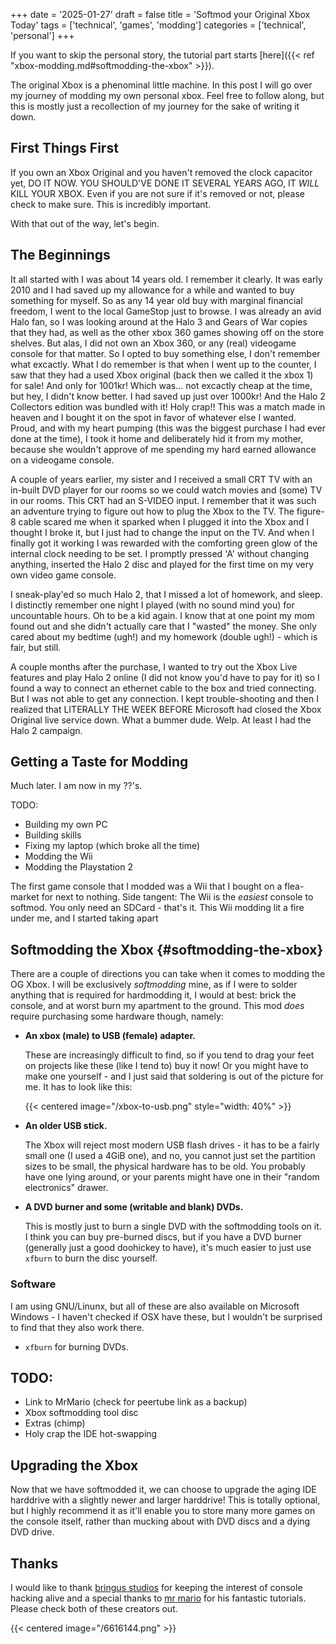 +++
date = '2025-01-27'
draft = false
title = 'Softmod your Original Xbox Today'
tags = ['technical', 'games', 'modding']
categories = ['technical', 'personal']
+++

If you want to skip the personal story, the tutorial part starts [here]({{< ref "xbox-modding.md#softmodding-the-xbox" >}}).

The original Xbox is a phenominal little machine.
In this post I will go over my journey of modding my own personal xbox.
Feel free to follow along, but this is mostly just a recollection of my journey for the sake of writing it down.

## First Things First
If you own an Xbox Original and you haven't removed the clock capacitor yet, DO IT NOW. YOU SHOULD'VE DONE IT SEVERAL
YEARS AGO, IT *WILL* KILL YOUR XBOX.
Even if you are not sure if it's removed or not, please check to make sure. This is incredibly important.

With that out of the way, let's begin.

## The Beginnings
It all started with I was about 14 years old.
I remember it clearly.
It was early 2010 and I had saved up my allowance for a while and wanted to buy something for myself.
So as any 14 year old buy with marginal financial freedom, I went to the local GameStop just to browse.
I was already an avid Halo fan, so I was looking around at the Halo 3 and Gears of War copies that they had, as well as
the other xbox 360 games showing off on the store shelves.
But alas, I did not own an Xbox 360, or any (real) videogame console for that matter.
So I opted to buy something else, I don't remember what excactly.
What I do remember is that when I went up to the counter, I saw that they had a used Xbox original (back then we called
it the xbox 1) for sale!
And only for 1001kr! Which was... not excactly cheap at the time, but hey, I didn't know better.
I had saved up just over 1000kr! And the Halo 2 Collectors edition was bundled with it! Holy crap!!
This was a match made in heaven and I bought it on the spot in favor of whatever else I wanted.
Proud, and with my heart pumping (this was the biggest purchase I had ever done at the time), I took it home and
deliberately hid it from my mother, because she wouldn't approve of me spending my hard earned allowance on a videogame
console.

A couple of years earlier, my sister and I received a small CRT TV with an in-built DVD player for our rooms so we 
could watch movies and (some) TV in our rooms. This CRT had an S-VIDEO input.
I remember that it was such an adventure trying to figure out how to plug the Xbox to the TV. The figure-8 cable scared
me when it sparked when I plugged it into the Xbox and I thought I broke it, but I just had to change the input on the
TV. And when I finally got it working I was rewarded with the comforting green glow of the internal clock needing to be
set. I promptly pressed 'A' without changing anything, inserted the Halo 2 disc and played for the first time on my very
own video game console.

I sneak-play'ed so much Halo 2, that I missed a lot of homework, and sleep. I distinctly remember one night I played
(with no sound mind you) for uncountable hours. Oh to be a kid again. I know that at one point my mom found out and she
didn't actually care that I "wasted" the money. She only cared about my bedtime (ugh!) and my homework (double ugh!) -
which is fair, but still.

A couple months after the purchase, I wanted to try out the Xbox Live features and play Halo 2 online (I did not know
you'd have to pay for it) so I found a way to connect an ethernet cable to the box and tried connecting.
But I was not able to get any connection. I kept trouble-shooting and then I realized that LITERALLY THE WEEK BEFORE
Microsoft had closed the Xbox Original live service down. What a bummer dude. Welp. At least I had the Halo 2 campaign.

## Getting a Taste for Modding
Much later. I am now in my ??'s.

TODO:
 - Building my own PC
 - Building skills
 - Fixing my laptop (which broke all the time)
 - Modding the Wii
 - Modding the Playstation 2

The first game console that I modded was a Wii that I bought on a flea-market for next to nothing.
Side tangent: The Wii is the _easiest_ console to softmod. You only need an SDCard - that's it.
This Wii modding lit a fire under me, and I started taking apart 

## Softmodding the Xbox {#softmodding-the-xbox}
There are a couple of directions you can take when it comes to modding the OG Xbox.
I will be exclusively *softmodding* mine, as if I were to solder anything that is required for hardmodding it, I would
at best: brick the console, and at worst burn my apartment to the ground.
This mod _does_ require purchasing some hardware though, namely:

 - **An xbox (male) to USB (female) adapter.**

   These are increasingly difficult to find, so if you tend to drag your feet on projects like these (like I tend to)
   buy it now! Or you might have to make one yourself - and I just said that soldering is out of the picture for me.
   It has to look like this:

   {{< centered image="/xbox-to-usb.png" style="width: 40%" >}}

 - **An older USB stick.**

   The Xbox will reject most modern USB flash drives - it has to be a fairly small one (I used a 4GiB one), and no, you
   cannot just set the partition sizes to be small, the physical hardware has to be old. You probably have one lying
   around, or your parents might have one in their "random electronics" drawer.

 - **A DVD burner and some (writable and blank) DVDs.**

   This is mostly just to burn a single DVD with the softmodding tools on it. I think you can buy pre-burned discs, but
   if you have a DVD burner (generally just a good doohickey to have), it's much easier to just use `xfburn` to burn the
   disc yourself.

### Software
I am using GNU/Linunx, but all of these are also available on Microsoft Windows - I haven't checked if OSX have these,
but I wouldn't be surprised to find that they also work there.

 - `xfburn` for burning DVDs.

## TODO:
 - Link to MrMario (check for peertube link as a backup)
 - Xbox softmodding tool disc
 - Extras (chimp)
 - Holy crap the IDE hot-swapping

## Upgrading the Xbox
Now that we have softmodded it, we can choose to upgrade the aging IDE harddrive with a slightly newer and larger
harddrive! This is totally optional, but I highly recommend it as it'll enable you to store many more games on the 
console itself, rather than mucking about with DVD discs and a dying DVD drive.

## Thanks
I would like to thank [bringus studios](https://www.youtube.com/@BringusStudios) for keeping the interest of console
hacking alive and a special thanks to [mr mario](https://www.youtube.com/@MrMario2011) for his fantastic tutorials.
Please check both of these creators out.

{{< centered image="/6616144.png" >}}
